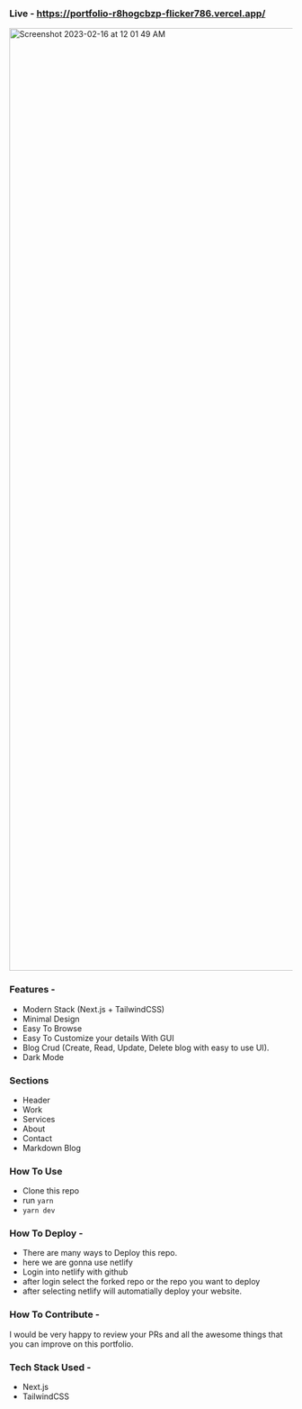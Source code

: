### Live - https://portfolio-r8hogcbzp-flicker786.vercel.app/


<img width="1673" alt="Screenshot 2023-02-16 at 12 01 49 AM" src="https://user-images.githubusercontent.com/69352034/219120911-287474fe-1cf8-40c3-84c9-faf57f096943.png">









### Features - 

- Modern Stack (Next.js + TailwindCSS)
- Minimal Design
- Easy To Browse
- Easy To Customize your details With GUI
- Blog Crud (Create, Read, Update, Delete blog with easy to use UI).
- Dark Mode


### Sections

- Header
- Work
- Services
- About
- Contact
- Markdown Blog


### How To Use

- Clone this repo
- run `yarn`
- `yarn dev`


### How To Deploy - 

- There are many ways to Deploy this repo.
- here we are gonna use netlify
- Login into netlify with github
- after login select the forked repo or the repo you want to deploy
- after selecting netlify will automatially deploy your website.



### How To Contribute - 

I would be very happy to review your PRs and all the awesome things that you can improve on this portfolio.


### Tech Stack Used - 
- Next.js
- TailwindCSS




